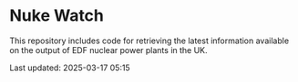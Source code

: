 # Nuke Watch

This repository includes code for retrieving the latest information available on the output of EDF nuclear power plants in the UK.

Last updated: 2025-03-17 05:15